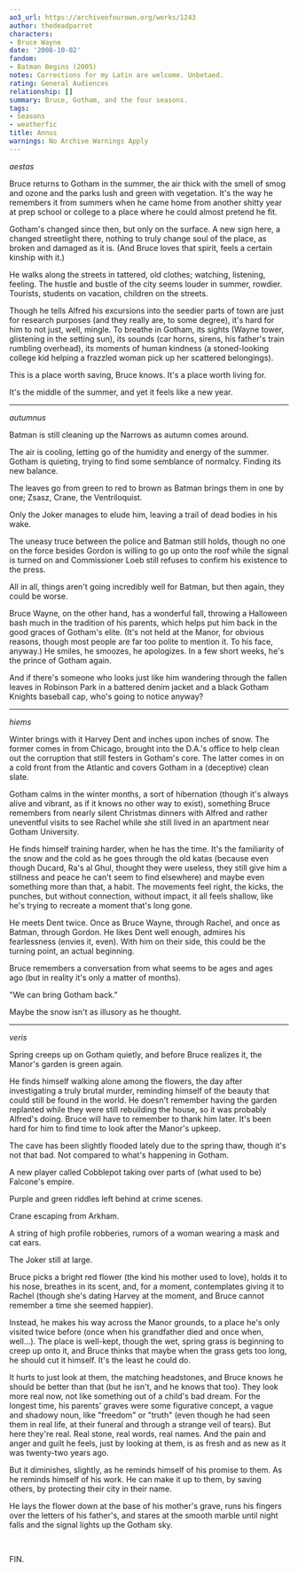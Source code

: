 ```yaml
---
ao3_url: https://archiveofourown.org/works/1243
author: thedeadparrot
characters:
- Bruce Wayne
date: '2008-10-02'
fandom:
- Batman Begins (2005)
notes: Corrections for my Latin are welcome. Unbetaed.
rating: General Audiences
relationship: []
summary: Bruce, Gotham, and the four seasons.
tags:
- Seasons
- weatherfic
title: Annus
warnings: No Archive Warnings Apply
---
```


*aestas*


Bruce returns to Gotham in the summer, the air thick with the smell of smog and ozone and the parks lush and green with vegetation. It's the way he remembers it from summers when he came home from another shitty year at prep school or college to a place where he could almost pretend he fit.

Gotham's changed since then, but only on the surface. A new sign here, a changed streetlight there, nothing to truly change soul of the place, as broken and damaged as it is. (And Bruce loves that spirit, feels a certain kinship with it.)

He walks along the streets in tattered, old clothes; watching, listening, feeling. The hustle and bustle of the city seems louder in summer, rowdier. Tourists, students on vacation, children on the streets.

Though he tells Alfred his excursions into the seedier parts of town are just for research purposes (and they really are, to some degree), it's hard for him to not just, well, mingle. To breathe in Gotham, its sights (Wayne tower, glistening in the setting sun), its sounds (car horns, sirens, his father's train rumbling overhead), its moments of human kindness (a stoned-looking college kid helping a frazzled woman pick up her scattered belongings).

This is a place worth saving, Bruce knows. It's a place worth living for.

It's the middle of the summer, and yet it feels like a new year.



---


*autumnus*


Batman is still cleaning up the Narrows as autumn comes around.

The air is cooling, letting go of the humidity and energy of the summer. Gotham is quieting, trying to find some semblance of normalcy. Finding its new balance.

The leaves go from green to red to brown as Batman brings them in one by one; Zsasz, Crane, the Ventriloquist.

Only the Joker manages to elude him, leaving a trail of dead bodies in his wake.

The uneasy truce between the police and Batman still holds, though no one on the force besides Gordon is willing to go up onto the roof while the signal is turned on and Commissioner Loeb still refuses to confirm his existence to the press.

All in all, things aren't going incredibly well for Batman, but then again, they could be worse.

Bruce Wayne, on the other hand, has a wonderful fall, throwing a Halloween bash much in the tradition of his parents, which helps put him back in the good graces of Gotham's elite. (It's not held at the Manor, for obvious reasons, though most people are far too polite to mention it. To his face, anyway.) He smiles, he smoozes, he apologizes. In a few short weeks, he's the prince of Gotham again.

And if there's someone who looks just like him wandering through the fallen leaves in Robinson Park in a battered denim jacket and a black Gotham Knights baseball cap, who's going to notice anyway?



---


*hiems*


Winter brings with it Harvey Dent and inches upon inches of snow. The former comes in from Chicago, brought into the D.A.'s office to help clean out the corruption that still festers in Gotham's core. The latter comes in on a cold front from the Atlantic and covers Gotham in a (deceptive) clean slate.

Gotham calms in the winter months, a sort of hibernation (though it's always alive and vibrant, as if it knows no other way to exist), something Bruce remembers from nearly silent Christmas dinners with Alfred and rather uneventful visits to see Rachel while she still lived in an apartment near Gotham University.

He finds himself training harder, when he has the time. It's the familiarity of the snow and the cold as he goes through the old katas (because even though Ducard, Ra's al Ghul, thought they were useless, they still give him a stillness and peace he can't seem to find elsewhere) and maybe even something more than that, a habit. The movements feel right, the kicks, the punches, but without connection, without impact, it all feels shallow, like he's trying to recreate a moment that's long gone.

He meets Dent twice. Once as Bruce Wayne, through Rachel, and once as Batman, through Gordon. He likes Dent well enough, admires his fearlessness (envies it, even). With him on their side, this could be the turning point, an actual beginning.

Bruce remembers a conversation from what seems to be ages and ages ago (but in reality it's only a matter of months).

"We can bring Gotham back."

Maybe the snow isn't as illusory as he thought.



---


*veris*


Spring creeps up on Gotham quietly, and before Bruce realizes it, the Manor's garden is green again.

He finds himself walking alone among the flowers, the day after investigating a truly brutal murder, reminding himself of the beauty that could still be found in the world. He doesn't remember having the garden replanted while they were still rebuilding the house, so it was probably Alfred's doing. Bruce will have to remember to thank him later. It's been hard for him to find time to look after the Manor's upkeep.

The cave has been slightly flooded lately due to the spring thaw, though it's not that bad. Not compared to what's happening in Gotham.

A new player called Cobblepot taking over parts of (what used to be) Falcone's empire.

Purple and green riddles left behind at crime scenes.

Crane escaping from Arkham.

A string of high profile robberies, rumors of a woman wearing a mask and cat ears.

The Joker still at large.

Bruce picks a bright red flower (the kind his mother used to love), holds it to his nose, breathes in its scent, and, for a moment, contemplates giving it to Rachel (though she's dating Harvey at the moment, and Bruce cannot remember a time she seemed happier).

Instead, he makes his way across the Manor grounds, to a place he's only visited twice before (once when his grandfather died and once when, well...). The place is well-kept, though the wet, spring grass is beginning to creep up onto it, and Bruce thinks that maybe when the grass gets too long, he should cut it himself. It's the least he could do.

It hurts to just look at them, the matching headstones, and Bruce knows he should be better than that (but he isn't, and he knows that too). They look more real now, not like something out of a child's bad dream. For the longest time, his parents' graves were some figurative concept, a vague and shadowy noun, like "freedom" or "truth" (even though he had seen them in real life, at their funeral and through a strange veil of tears). But here they're real. Real stone, real words, real names. And the pain and anger and guilt he feels, just by looking at them, is as fresh and as new as it was twenty-two years ago.

But it diminishes, slightly, as he reminds himself of his promise to them. As he reminds himself of his work. He can make it up to them, by saving others, by protecting their city in their name.

He lays the flower down at the base of his mother's grave, runs his fingers over the letters of his father's, and stares at the smooth marble until night falls and the signal lights up the Gotham sky.

 

FIN.